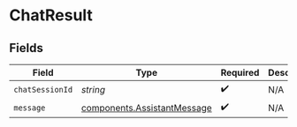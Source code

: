 # ChatResult


## Fields

| Field                                                                      | Type                                                                       | Required                                                                   | Description                                                                |
| -------------------------------------------------------------------------- | -------------------------------------------------------------------------- | -------------------------------------------------------------------------- | -------------------------------------------------------------------------- |
| `chatSessionId`                                                            | *string*                                                                   | :heavy_check_mark:                                                         | N/A                                                                        |
| `message`                                                                  | [components.AssistantMessage](../../models/components/assistantmessage.md) | :heavy_check_mark:                                                         | N/A                                                                        |